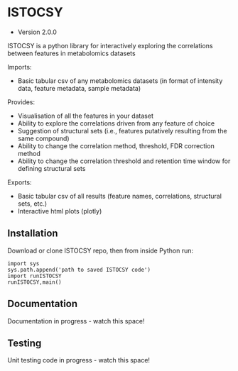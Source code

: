 # ISTOCSY

* Version 2.0.0

ISTOCSY is a python library for interactively exploring the correlations between features in metabolomics datasets

Imports:
 - Basic tabular csv of any metabolomics datasets (in format of intensity data, feature metadata, sample metadata)

Provides:
 - Visualisation of all the features in your dataset
 - Ability to explore the correlations driven from any feature of choice
 - Suggestion of structural sets (i.e., features putatively resulting from the same compound)
 - Ability to change the correlation method, threshold, FDR correction method
 - Ability to change the correlation threshold and retention time window for defining structural sets

Exports:
 - Basic tabular csv of all results (feature names, correlations, structural sets, etc.)
 - Interactive html plots (plotly)

## Installation

Download or clone ISTOCSY repo, then from inside Python run:

    import sys
	sys.path.append('path to saved ISTOCSY code')
	import runISTOCSY
	runISTOCSY,main()

## Documentation

Documentation in progress - watch this space!

## Testing

Unit testing code in progress - watch this space!
